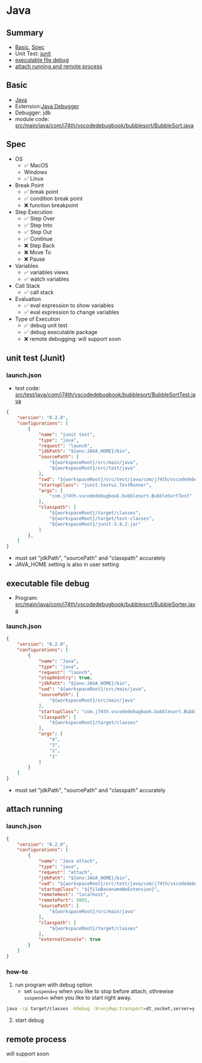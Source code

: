 <!-- vim: ts=2 sw=2 expandtab
-->
# Java

## Summary

* [Basic](#basic), [Spec](#spec)
* Unit Test: [junit](#unit-test-junit)
* [executable file debug](#executable-file-debug)
* [attach running and remote process](#attach-running-and-remote-process)

## Basic

* [Java](https://www.java.com/)
* Extension:[Java Debugger](https://marketplace.visualstudio.com/items?itemName=donjayamanne.javadebugger)
* Debugger: jdb
* module code: [src/main/java/com/j74th/vscodedebugbook/bubblesort/BubbleSort.java](src/main/java/com/j74th/vscodedebugbook/bubblesort/BubbleSort.java)

## Spec

* OS
	* ✅ MacOS
	*  Windows
	* ✅ Linux
* Break Point
	* ✅ break point
	* ✅ condition break point
	* ❌ function breakpoint
* Step Execution
	* ✅ Step Over
	* ✅ Step Into
	* ✅ Step Out
	* ✅ Continue
	* ❌ Step Back
	* ❌ Move To
	* ❌ Pause
* Variables
	* ✅ variables views
	* ✅ watch variables
* Call Stack
	* ✅ call stack
* Evaluation
	* ✅ eval expression to show variables
	* ✅ eval expression to change variables
* Type of Execution
	* ✅ debug unit test
	* ✅ debug executable package
	* ❌ remote debugging: will support soon

## unit test (Junit)

### launch.json

* test code: [src/test/java/com/j74th/vscodedebugbook/bubblesort/BubbleSortTest.java](src/test/java/com/j74th/vscodedebugbook/bubblesort/BubbleSortTest.java)

```json
{
	"version": "0.2.0",
	"configurations": [
		{
			"name": "junit test",
			"type": "java",
			"request": "launch",
			"jdkPath": "${env:JAVA_HOME}/bin",
			"sourcePath": [
				"${workspaceRoot}/src/main/java",
				"${workspaceRoot}/src/test/java"
			],
			"cwd": "${workspaceRoot}/src/test/java/com/j74th/vscodedebugbook/bubblesort",
			"startupClass": "junit.textui.TestRunner",
			"args": [
				"com.j74th.vscodedebugbook.bubblesort.BubbleSortTest"
			],
			"classpath": [
				"${workspaceRoot}/target/classes",
				"${workspaceRoot}/target/test-classes",
				"${workspaceRoot}/junit-3.8.2.jar"
			]
		},
	]
}
```

* must set "jdkPath", "sourcePath" and "classpath" accurately
* JAVA_HOME setting is also in user setting

## executable file debug

* Program: [src/main/java/com/j74th/vscodedebugbook/bubblesort/BubbleSorter.java](src/main/java/com/j74th/vscodedebugbook/bubblesort/BubbleSorter.java)

### launch.json

```json
{
	"version": "0.2.0",
	"configurations": [
		{
			"name": "Java",
			"type": "java",
			"request": "launch",
			"stopOnEntry": true,
			"jdkPath": "${env:JAVA_HOME}/bin",
			"cwd": "${workspaceRoot}/src/main/java",
			"sourcePath": [
				"${workspaceRoot}/src/main/java"
			],
			"startupClass": "com.j74th.vscodedebugbook.bubblesort.BubbleSorter",
			"classpath": [
				"${workspaceRoot}/target/classes"
			],
			"args": [
				"4",
				"3",
				"2",
				"1"
			]
		}
	]
}
```

* must set "jdkPath", "sourcePath" and "classpath" accurately

## attach running

### launch.json

```json
{
	"version": "0.2.0",
	"configurations": [
		{
			"name": "Java attach",
			"type": "java",
			"request": "attach",
			"jdkPath": "${env:JAVA_HOME}/bin",
			"cwd": "${workspaceRoot}/src/test/java/com/j74th/vscodedebugbook/bubblesort",
			"startupClass": "${fileBasenameNoExtension}",
			"remoteHost": "localhost",
			"remotePort": 5005,
			"sourcePath": [
				"${workspaceRoot}/src/main/java"
			],
			"classpath": [
				"${workspaceRoot}/target/classes"
			],
			"externalConsole": true
		}
	]
}
```

### how-to

1. run program with debug option
	* set `suspend=y` when you like to stop before attach, othrewise `suspend=n` when you like to start right away.

```sh
java -cp target/classes -Xdebug -Xrunjdwp:transport=dt_socket,server=y,address=5005,suspend=y com.j74th.vscodedebugbook.bubblesort.BubbleSorter 4 3 2 1
```

2. start debug

## remote process

will support soon